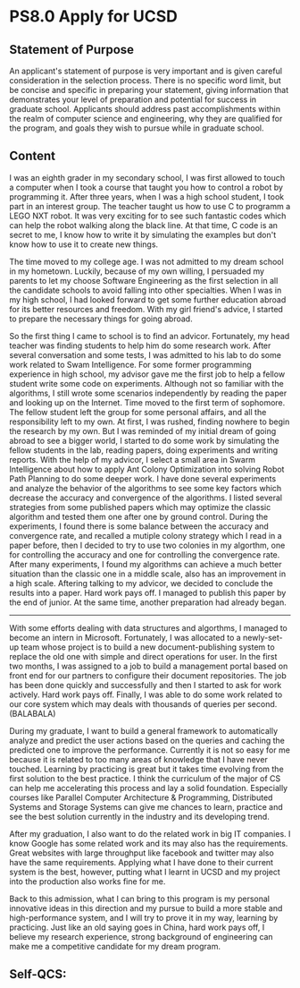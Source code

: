 # PS8.0 Apply for UCSD

## Statement of Purpose

An applicant's statement of purpose is very important and is given careful consideration in the selection process. There is no specific word limit, but be concise and specific in preparing your statement, giving information that demonstrates your level of preparation and potential for success in graduate school. Applicants should address past accomplishments within the realm of computer science and engineering, why they are qualified for the program, and goals they wish to pursue while in graduate school.

## Content

I was an eighth grader in my secondary school, I was first allowed to touch a computer when I took a course that taught you how to control a robot by programming it. After three years, when I was a high school student, I took part in an interest group. The teacher taught us how to use C to programm a LEGO NXT robot. It was very exciting for to see such fantastic codes which can help the robot walking along the black line. At that time, C code is an secret to me, I know how to write it by simulating the examples but don't know how to use it to create new things.

The time moved to my college age. I was not admitted to my dream school in my hometown. Luckily, because of my own willing, I persuaded my parents to let my choose Software Engineering as the first selection in all the candidate schools to avoid falling into other specialties. When I was in my high school, I had looked forward to get some further education abroad for its better resources and freedom. With my girl friend's advice, I started to prepare the necessary things for going abroad.

So the first thing I came to school is to find an advicor. Fortunately, my head teacher was finding students to help him do some research work. After several conversation and some tests, I was admitted to his lab to do some work related to Swam Intelligence. For some former programming experience in high school, my advisor gave me the first job to help a fellow student write some code on experiments. Although not so familiar with the algorithms, I still wrote some scenarios independently by reading the paper and looking up on the Internet. Time moved to the first term of sophomore. The fellow student left the group for some personal affairs, and all the responsibility left to my own. At first, I was rushed, finding nowhere to begin the research by my own. But I was reminded of my initial dream of going abroad to see a bigger world, I started to do some work by simulating the fellow students in the lab, reading papers, doing experiments and writing reports. With the help of my advicor, I select a small area in Swarm Intelligence about how to apply Ant Colony Optimization into solving Robot Path Planning to do some deeper work. I have done several experiments and analyze the behavior of the algorithms to see some key factors which decrease the accuracy and convergence of the algorithms. I listed several strategies from some published papers which may optimize the classic algorithm and tested them one after one by ground control. During the experiments, I found  there is some balance between the accuracy and convergence rate, and recalled a mutiple colony strategy which I read in a paper before, then I decided to try to use two colonies in my algorthm, one for controlling the accuracy and one for controlling the convergence rate. After many experiments, I found my algorithms can achieve a much better situation than the classic one in a middle scale, also has an improvement in a high scale. Aftering talking to my advicor, we decided to conclude the results into a paper. Hard work pays off. I managed to publish this paper by the end of junior. At the same time, another preparation had already began.

----

With some efforts dealing with data structures and algorthms, I managed to become an intern in Microsoft. Fortunately, I was allocated to a newly-set-up team whose project is to build a new document-publishing system to replace the old one with simple and direct operations for user. In the first two months, I was assigned to a job to build a management portal based on front end for our partners to configure their document repositories. The job has been done quickly and successfully and then I started to ask for work actively. Hard work pays off. Finally, I was able to do some work related to our core system which may deals with thousands of queries per second. (BALABALA)

During my graduate, I want to build a general framework to automatically analyze and predict the user actions based on the queries and caching the predicted one to improve the performance. Currently it is not so easy for me because it is related to too many areas of knowledge that I have never touched. Learning by practicing is great but it takes time evolving from the first solution to the best practice. I think the curriculum of the major of CS can help me accelerating this process and lay a solid foundation. Especially courses like Parallel Computer Architecture & Programming, Distributed Systems and Storage Systems can give me chances to learn, practice and see the best solution currently in the industry and its developing trend.

After my graduation, I also want to do the related work in big IT companies. I know Google has some related work and its may also has the requirements. Great websites with large throughput like facebook and twitter may also have the same requirements. Applying what I have done to their current system is the best, however, putting what I learnt in UCSD and my project into the production also works fine for me.

Back to this admission, what I can bring to this program is my personal innovative ideas in this direction and my pursue to build a more stable and high-performance system, and I will try to prove it in my way, learning by practicing. Just like an old saying goes in China, hard work pays off, I believe my research experience, strong background of engineering can make me a competitive candidate for my dream program.

## Self-QCS:
